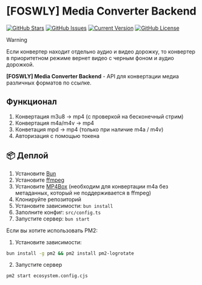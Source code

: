 # [FOSWLY] Media Converter Backend

[![GitHub Stars](https://img.shields.io/github/stars/FOSWLY/media-converter-backend?logo=github&style=for-the-badge)](https://github.com/FOSWLY/media-converter-backend/stargazers)
[![GitHub Issues](https://img.shields.io/github/issues/FOSWLY/media-converter-backend?style=for-the-badge)](https://github.com/FOSWLY/media-converter-backend/issues)
[![Current Version](https://img.shields.io/github/v/release/FOSWLY/media-converter-backend?style=for-the-badge)](https://github.com/FOSWLY/media-converter-backend)
[![GitHub License](https://img.shields.io/github/license/FOSWLY/media-converter-backend?style=for-the-badge)](https://github.com/FOSWLY/media-converter-backend/blob/master/LICENSE)

> [!WARNING]
> Если конвертер находит отдельно аудио и видео дорожку, то конвертер в приоритетном режиме вернет видео с черным фоном и аудио дорожкой.

**[FOSWLY] Media Converter Backend** - API для конвертации медиа различных форматов по ссылке.

## Функционал

1. Конвертация m3u8 -> mp4 (с проверкой на бесконечный стрим)
2. Конвертация m4a/m4v -> mp4
3. Конветация mpd -> mp4 (только при наличие m4a / m4v)
4. Авторизация с помощью токена

## 📦 Деплой

1.  Установите [Bun](https://bun.sh/)
2.  Установите [ffmpeg](https://ffmpeg.org/)
3.  Установите [MP4Box](https://github.com/gpac/gpac/) (необходим для конвертации m4a без метаданных, который не поддерживается в ffmpeg)
4.  Клонируйте репозиторий
5.  Установите зависимости: `bun install`
6.  Заполните конфиг: `src/config.ts`
7.  Запустите сервер: `bun start`

Если вы хотите использовать PM2:

1. Установите зависимости:

```bash
bun install -g pm2 && pm2 install pm2-logrotate
```

2. Запустите сервер

```bash
pm2 start ecosystem.config.cjs
```
